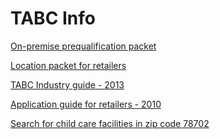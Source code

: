 # TABC Info

[On-premise prequalification packet](https://www.tabc.state.tx.us/forms/licensing/on-PremisePrequalification.pdf)

[Location packet for retailers](https://www.tabc.state.tx.us/forms/licensing/locationPacketRetailers.pdf)

[TABC Industry guide - 2013](https://www.tabc.state.tx.us/publications/licensing/IndustryGuide.pdf)

[Application guide for retailers - 2010](http://tools.cira.state.tx.us/users/0152/docs/Liquor/GuideRetailers.pdf)

[Search for child care facilities in zip code 78702](http://www.dfps.state.tx.us/child_care/search_texas_child_care/ppFacilitySearchResults.asp?res_Care_Flag=F&txt_Operation_Name=&txt_Street_Address=&txt_Location_City=&slt_County=&txt_Zip_Code=78702&slt_Operation_Type=&slt_Issuance_Type=&btn_facDCSearch=Search&chk_Infant=&chk_Toddler=&chk_PreK=&chk_School=&chk_Subsidized=&chk_Special_Needs=&chk_Get_Well=&chk_Special_Skills=&chk_Dropin_Care=&chk_Field_Trips=&chk_Part_Week_Care=&chk_After_School_Care=&chk_Accredited=&chk_Transportation=&chk_Weekend_Care=&chk_Schl_Age_Care=&chk_Bfr_Schl_Care=&chk_Meals_Prvdd=&chk_Snks_Prvdd=&chk_Nght_Care=&pagenum=1)